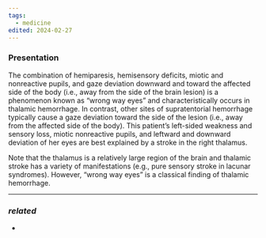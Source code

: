 ```yaml
---
tags:
  - medicine
edited: 2024-02-27
---
```

### Presentation
The combination of hemiparesis, hemisensory deficits, miotic and nonreactive pupils, and gaze deviation downward and toward the affected side of the body (i.e., away from the side of the brain lesion) is a phenomenon known as “wrong way eyes” and characteristically occurs in thalamic hemorrhage. 
In contrast, other sites of supratentorial hemorrhage typically cause a gaze deviation toward the side of the lesion (i.e., away from the affected side of the body). This patient’s left-sided weakness and sensory loss, miotic nonreactive pupils, and leftward and downward deviation of her eyes are best explained by a stroke in the right thalamus.

Note that the thalamus is a relatively large region of the brain and thalamic stroke has a variety of manifestations (e.g., pure sensory stroke in lacunar syndromes). However, “wrong way eyes” is a classical finding of thalamic hemorrhage.

---
### *related*
- 